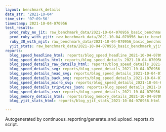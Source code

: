 ```yaml
---
layout: benchmark_details
date_str: '2021-10-04'
time_str: '07:09:56'
timestamp: 2021-10-04-070956
test_results:
  prod_ruby_no_jit: raw_benchmark_data/2021-10-04-070956_basic_benchmark_prod_ruby_no_jit.json
  prod_ruby_with_yjit: raw_benchmark_data/2021-10-04-070956_basic_benchmark_prod_ruby_with_yjit.json
  ruby_30_with_mjit: raw_benchmark_data/2021-10-04-070956_basic_benchmark_ruby_30_with_mjit.json
  yjit_stats: raw_benchmark_data/2021-10-04-070956_basic_benchmark_yjit_stats.json
reports:
  blog_speed_headline_html: reports/blog_speed_headline_2021-10-04-070956.html
  blog_speed_details_html: reports/blog_speed_details_2021-10-04-070956.html
  blog_speed_details_raw_details_html: reports/blog_speed_details_2021-10-04-070956.raw_details.html
  blog_speed_details_svg: reports/blog_speed_details_2021-10-04-070956.svg
  blog_speed_details_head_svg: reports/blog_speed_details_2021-10-04-070956.head.svg
  blog_speed_details_back_svg: reports/blog_speed_details_2021-10-04-070956.back.svg
  blog_speed_details_micro_svg: reports/blog_speed_details_2021-10-04-070956.micro.svg
  blog_speed_details_tripwires_json: reports/blog_speed_details_2021-10-04-070956.tripwires.json
  blog_speed_details_csv: reports/blog_speed_details_2021-10-04-070956.csv
  blog_memory_details_html: reports/blog_memory_details_2021-10-04-070956.html
  blog_yjit_stats_html: reports/blog_yjit_stats_2021-10-04-070956.html

---
```

Autogenerated by continuous_reporting/generate_and_upload_reports.rb script.
